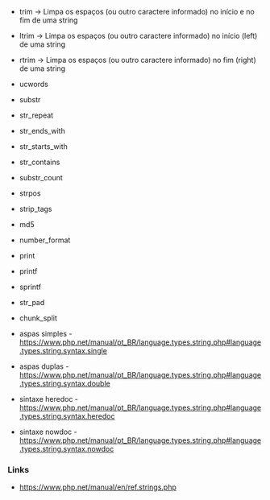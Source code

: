 - trim -> Limpa os espaços (ou outro caractere informado) no início e no fim de uma string
- ltrim -> Limpa os espaços (ou outro caractere informado) no início (left) de uma string
- rtrim -> Limpa os espaços (ou outro caractere informado) no fim (right) de uma string
- ucwords
- substr
- str_repeat
- str_ends_with
- str_starts_with
- str_contains
- substr_count
- strpos
- strip_tags
- md5
- number_format
- print
- printf
- sprintf
- str_pad
- chunk_split

- aspas simples - https://www.php.net/manual/pt_BR/language.types.string.php#language.types.string.syntax.single
- aspas duplas - https://www.php.net/manual/pt_BR/language.types.string.php#language.types.string.syntax.double
- sintaxe heredoc - https://www.php.net/manual/pt_BR/language.types.string.php#language.types.string.syntax.heredoc
- sintaxe nowdoc - https://www.php.net/manual/pt_BR/language.types.string.php#language.types.string.syntax.nowdoc


### Links

- https://www.php.net/manual/en/ref.strings.php
